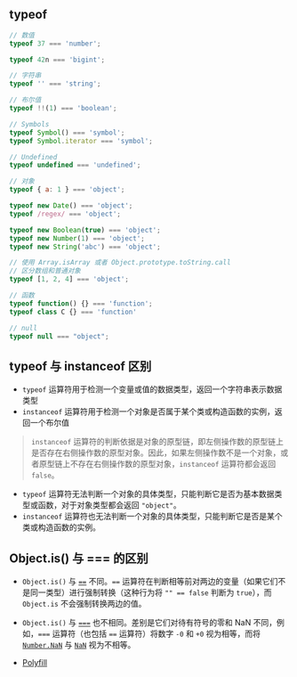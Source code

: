 ## typeof

```js
// 数值
typeof 37 === 'number';

typeof 42n === 'bigint';

// 字符串
typeof '' === 'string';

// 布尔值
typeof !!(1) === 'boolean';

// Symbols
typeof Symbol() === 'symbol';
typeof Symbol.iterator === 'symbol';

// Undefined
typeof undefined === 'undefined';

// 对象
typeof { a: 1 } === 'object';

typeof new Date() === 'object';
typeof /regex/ === 'object';

typeof new Boolean(true) === 'object';
typeof new Number(1) === 'object';
typeof new String('abc') === 'object';

// 使用 Array.isArray 或者 Object.prototype.toString.call
// 区分数组和普通对象
typeof [1, 2, 4] === 'object';

// 函数
typeof function() {} === 'function';
typeof class C {} === 'function'

// null
typeof null === "object";
```



## typeof 与 instanceof 区别

- `typeof` 运算符用于检测一个变量或值的数据类型，返回一个字符串表示数据类型
- `instanceof` 运算符用于检测一个对象是否属于某个类或构造函数的实例，返回一个布尔值

> `instanceof` 运算符的判断依据是对象的原型链，即左侧操作数的原型链上是否存在右侧操作数的原型对象。因此，如果左侧操作数不是一个对象，或者原型链上不存在右侧操作数的原型对象，`instanceof` 运算符都会返回 `false`。

- `typeof` 运算符无法判断一个对象的具体类型，只能判断它是否为基本数据类型或函数，对于对象类型都会返回 `"object"`。
- `instanceof` 运算符也无法判断一个对象的具体类型，只能判断它是否是某个类或构造函数的实例。

## Object.is() 与 === 的区别

- `Object.is()` 与 [`==`](https://developer.mozilla.org/zh-CN/docs/Web/JavaScript/Reference/Operators#相等运算符) 不同。`==` 运算符在判断相等前对两边的变量（如果它们不是同一类型）进行强制转换（这种行为将 `"" == false` 判断为 `true`），而 `Object.is` 不会强制转换两边的值。
- `Object.is()` 与 [`===`](https://developer.mozilla.org/zh-CN/docs/Web/JavaScript/Reference/Operators#全等运算符) 也不相同。差别是它们对待有符号的零和 NaN 不同，例如，`===` 运算符（也包括 `==` 运算符）将数字 `-0` 和 `+0` 视为相等，而将 [`Number.NaN`](https://developer.mozilla.org/zh-CN/docs/Web/JavaScript/Reference/Global_Objects/Number/NaN) 与 [`NaN`](https://developer.mozilla.org/zh-CN/docs/Web/JavaScript/Reference/Global_Objects/NaN) 视为不相等。

- [Polyfill](https://developer.mozilla.org/zh-CN/docs/Web/JavaScript/Reference/Global_Objects/Object/is#polyfill)

